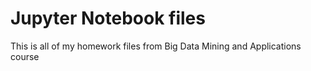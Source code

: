 # Jupyter Notebook files
This is all of my homework files from Big Data Mining and Applications course
